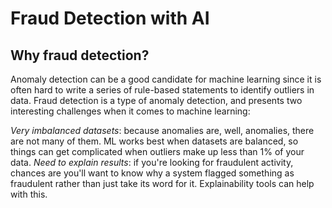 # Fraud Detection with AI

## Why fraud detection?

Anomaly detection can be a good candidate for machine learning since it is often hard to write a series of rule-based statements to identify outliers in data. Fraud detection is a type of anomaly detection, and presents two interesting challenges when it comes to machine learning:

*Very imbalanced datasets*: because anomalies are, well, anomalies, there are not many of them. ML works best when datasets are balanced, so things can get complicated when outliers make up less than 1% of your data.
*Need to explain results*: if you're looking for fraudulent activity, chances are you'll want to know why a system flagged something as fraudulent rather than just take its word for it. Explainability tools can help with this.
